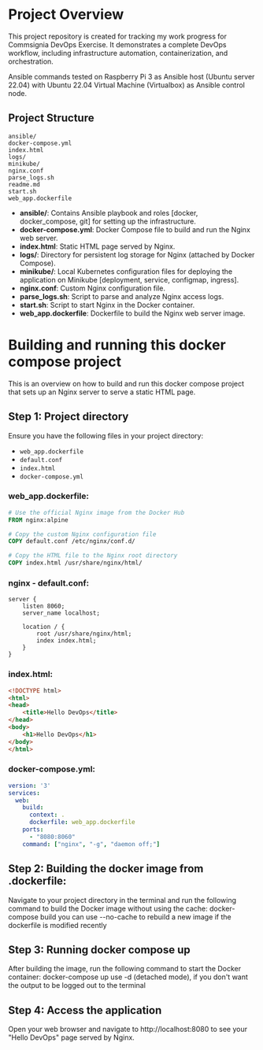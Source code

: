 # Project Overview

This project repository is  created for tracking my work progress for Commsignia DevOps Exercise.
It demonstrates a complete DevOps workflow, including infrastructure automation, containerization, and orchestration.

Ansible commands tested on Raspberry Pi 3 as Ansible host (Ubuntu server 22.04) with Ubuntu 22.04 Virtual Machine (Virtualbox) as Ansible control node.

## Project Structure


```
ansible/
docker-compose.yml
index.html
logs/
minikube/
nginx.conf
parse_logs.sh
readme.md
start.sh
web_app.dockerfile
```
- **ansible/**: Contains Ansible playbook and roles [docker, docker_compose, git] for setting up the infrastructure.
- **docker-compose.yml**: Docker Compose file to build and run the Nginx web server.
- **index.html**: Static HTML page served by Nginx.
- **logs/**: Directory for persistent log storage for Nginx (attached by Docker Compose).
- **minikube/**: Local Kubernetes configuration files for deploying the application on Minikube [deployment, service, configmap, ingress].
- **nginx.conf**: Custom Nginx configuration file.
- **parse_logs.sh**: Script to parse and analyze Nginx access logs.
- **start.sh**: Script to start Nginx in the Docker container.
- **web_app.dockerfile**: Dockerfile to build the Nginx web server image.

# Building and running this docker compose project

This is an overview on how to build and run this docker compose project that sets up an Nginx server to serve a static HTML page.

## Step 1: Project directory

Ensure you have the following files in your project directory:

- `web_app.dockerfile`
- `default.conf`
- `index.html`
- `docker-compose.yml`

### web_app.dockerfile:

```Dockerfile
# Use the official Nginx image from the Docker Hub
FROM nginx:alpine

# Copy the custom Nginx configuration file
COPY default.conf /etc/nginx/conf.d/

# Copy the HTML file to the Nginx root directory
COPY index.html /usr/share/nginx/html/
```
### nginx - default.conf:

```nginx
server {
    listen 8060;
    server_name localhost;

    location / {
        root /usr/share/nginx/html;
        index index.html;
    }
}
```

### index.html:

```html
<!DOCTYPE html>
<html>
<head>
    <title>Hello DevOps</title>
</head>
<body>
    <h1>Hello DevOps</h1>
</body>
</html>
```

### docker-compose.yml:

```yml
version: '3'
services:
  web:
    build:
      context: .
      dockerfile: web_app.dockerfile
    ports:
      - "8080:8060"
    command: ["nginx", "-g", "daemon off;"]
```

## Step 2: Building the docker image from .dockerfile:

Navigate to your project directory in the terminal and run the following command to build the Docker image without using the cache:
docker-compose build
you can use --no-cache to rebuild a new image if the dockerfile is modified recently

## Step 3: Running docker compose up

After building the image, run the following command to start the Docker container:
docker-compose up
use -d (detached mode), if you don't want the output to be logged out to the terminal

## Step 4: Access the application

Open your web browser and navigate to http://localhost:8080 to see your "Hello DevOps" page served by Nginx.
